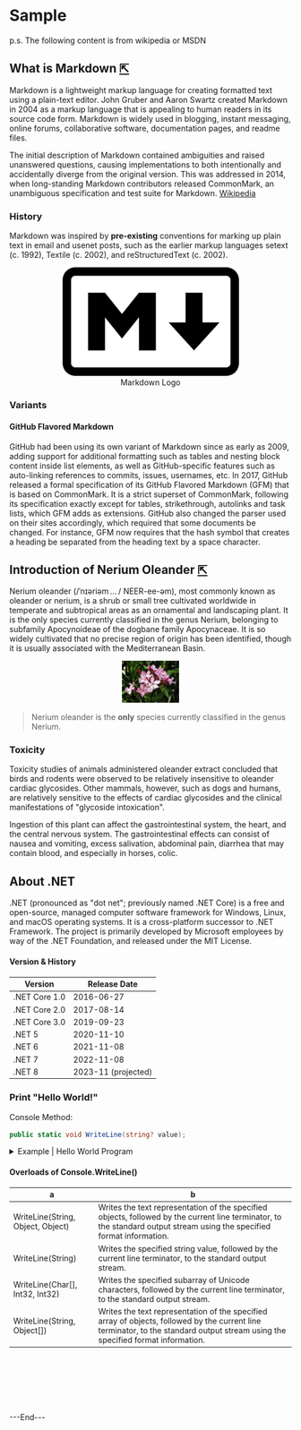 # Sample

p.s. The following content is from wikipedia or MSDN


## What is Markdown  [⇱](https://en.wikipedia.org/wiki/Markdown)

<ref>

Markdown is a lightweight markup language for creating formatted text using a plain-text editor. John Gruber and Aaron Swartz created Markdown in 2004 as a markup language that is appealing to human readers in its source code form. Markdown is widely used in blogging, instant messaging, online forums, collaborative software, documentation pages, and readme files.

The initial description of Markdown contained ambiguities and raised unanswered questions, causing implementations to both intentionally and accidentally diverge from the original version. This was addressed in 2014, when long-standing Markdown contributors released CommonMark, an unambiguous specification and test suite for Markdown.
[Wikipedia](https://en.wikipedia.org/wiki/Markdown)

</ref>

### History
<def>Markdown</def> was inspired by **pre-existing** conventions for marking up plain text in email and usenet posts, such as the earlier markup languages setext (c. 1992), Textile (c. 2002), and reStructuredText (c. 2002).

<div align=center class=img><img src=".Image/2023-02-09-19-34-11.png" style="zoom:90%"><br><fig>Markdown Logo</fig></div>

### Variants

#### GitHub Flavored Markdown
GitHub had been using its own variant of Markdown since as early as 2009, adding support for additional formatting such as tables and nesting block content inside list elements, as well as GitHub-specific features such as auto-linking references to commits, issues, usernames, etc. In 2017, GitHub released a formal specification of its GitHub Flavored Markdown (GFM) that is based on CommonMark. It is a strict superset of CommonMark, following its specification exactly except for tables, strikethrough, autolinks and task lists, which GFM adds as extensions. GitHub also changed the parser used on their sites accordingly, which required that some documents be changed. For instance, GFM now requires that the hash symbol that creates a heading be separated from the heading text by a space character.



## Introduction of Nerium Oleander [⇱](https://en.wikipedia.org/wiki/Nerium)

<def>Nerium oleander</def> (/ˈnɪəriəm ... / NEER-ee-əm), most commonly known as oleander or nerium, is a shrub or small tree cultivated worldwide in temperate and subtropical areas as an ornamental and landscaping plant. It is the only species currently classified in the genus Nerium, belonging to subfamily Apocynoideae of the dogbane family Apocynaceae. It is so widely cultivated that no precise region of origin has been identified, though it is usually associated with the Mediterranean Basin.

<div align=center class=img><img src=".Image/2023-02-09-19-39-47.png" style="zoom:10%"><br></div>

> Nerium oleander is the **only** species currently classified in the genus Nerium.

### Toxicity
Toxicity studies of animals administered oleander extract concluded that birds and rodents were observed to be relatively insensitive to oleander cardiac glycosides. Other mammals, however, such as dogs and humans, are relatively sensitive to the effects of cardiac glycosides and the clinical manifestations of "glycoside intoxication".

<warning>

Ingestion of this plant can affect the gastrointestinal system, the heart, and the central nervous system. The gastrointestinal effects can consist of nausea and vomiting, excess salivation, abdominal pain, diarrhea that may contain blood, and especially in horses, colic.

</warning>



## About .NET
.NET (pronounced as "dot net"; previously named .NET Core) is a free and open-source, managed computer software framework for Windows, Linux, and macOS operating systems. It is a cross-platform successor to .NET Framework. The project is primarily developed by Microsoft employees by way of the .NET Foundation, and released under the MIT License.

#### Version & History

<htable>

Version       | Release Date
--------------|--------------------
.NET Core 1.0 | 2016-06-27
.NET Core 2.0 | 2017-08-14
.NET Core 3.0 | 2019-09-23
.NET 5        | 2020-11-10
.NET 6        | 2021-11-08
.NET 7        | 2022-11-08
.NET 8        | 2023-11 (projected)
</htable>

### Print "Hello World!"

Console Method:
```csharp
public static void WriteLine(string? value);
```

<details><summary>Example | Hello World Program</summary>

```csharp
using System;

public static void Main(string[] args)
{
    Console.WriteLine("Hello World!");
}
```
</details>

#### Overloads of Console.WriteLine()
a                                 | b
----------------------------------|-----------------
WriteLine(String, Object, Object) | Writes the text representation of the specified objects, followed by the current line terminator, to the standard output stream using the specified format information.
WriteLine(String)                 | Writes the specified string value, followed by the current line terminator, to the standard output stream.
WriteLine(Char[], Int32, Int32)   | Writes the specified subarray of Unicode characters, followed by the current line terminator, to the standard output stream.
WriteLine(String, Object[])       | Writes the text representation of the specified array of objects, followed by the current line terminator, to the standard output stream using the specified format information.

















<br>
<br>
<br>
<br>
<br>
<br>
---End---

